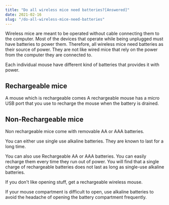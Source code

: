 ```yaml
---
title: "Do all wireless mice need batteries?[Answered]"
date: 2021-02-16
slug: "/do-all-wireless-mice-need-batteries"
---
```

Wireless mice are meant to be operated without cable connecting them to the computer. Most of the devices that operate while being unplugged must have batteries to power them. Therefore, all wireless mice need batteries as their source of power. They are not like wired mice that rely on the power from the computer they are connected to.

Each individual mouse have different kind of batteries that provides it with power.

## Rechargeable mice
A mouse which is rechargeable comes
A rechargeable mouse has a micro USB   port that you use to recharge the mouse when the battery is drained.

## Non-Rechargeable mice
Non rechargeable mice come with removable AA or AAA batteries.

You can either use single use alkaline  batteries. They are known to last for a long time.

You can also use Rechargeable AA or AAA batteries.
You can easily recharge them every time they run out of power.
You will find that a single charge of rechargeable batteries does not last as long as single-use alkaline batteries.

If you don't like opening stuff, get a rechargeable wireless mouse.

If your mouse compartment is difficult to open, use alkaline batteries to  avoid the headache of opening the battery compartment frequently.
